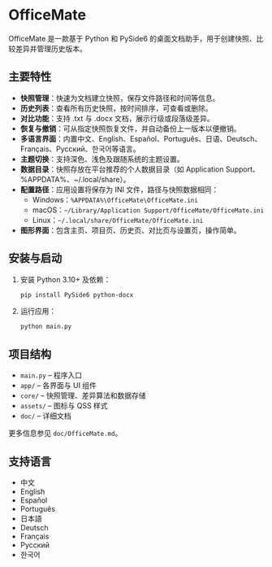 # OfficeMate

OfficeMate 是一款基于 Python 和 PySide6 的桌面文档助手，用于创建快照、比较差异并管理历史版本。

## 主要特性

- **快照管理**：快速为文档建立快照，保存文件路径和时间等信息。
- **历史列表**：查看所有历史快照，按时间排序，可查看或删除。
- **对比功能**：支持 .txt 与 .docx 文档，展示行级或段落级差异。
- **恢复与撤销**：可从指定快照恢复文件，并自动备份上一版本以便撤销。
- **多语言界面**：内置中文、English、Español、Português、日语、Deutsch、Français、Русский、한국어等语言。
- **主题切换**：支持深色、浅色及跟随系统的主题设置。
- **数据目录**：快照存放在平台推荐的个人数据目录（如 Application Support、%APPDATA%、~/.local/share）。
- **配置路径**：应用设置将保存为 INI 文件，路径与快照数据相同：
  - Windows：`%APPDATA%\OfficeMate\OfficeMate.ini`
  - macOS：`~/Library/Application Support/OfficeMate/OfficeMate.ini`
  - Linux：`~/.local/share/OfficeMate/OfficeMate.ini`
- **图形界面**：包含主页、项目页、历史页、对比页与设置页，操作简单。

## 安装与启动

1. 安装 Python 3.10+ 及依赖：
   ```bash
   pip install PySide6 python-docx
   ```
2. 运行应用：
   ```bash
   python main.py
   ```

## 项目结构

- `main.py` – 程序入口
- `app/` – 各界面与 UI 组件
- `core/` – 快照管理、差异算法和数据存储
- `assets/` – 图标与 QSS 样式
- `doc/` – 详细文档

更多信息参见 `doc/OfficeMate.md`。

## 支持语言

- 中文
- English
- Español
- Português
- 日本語
- Deutsch
- Français
- Русский
- 한국어
